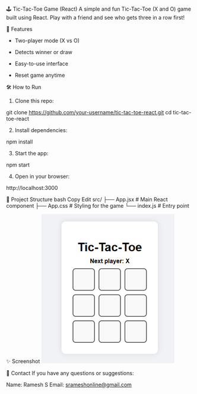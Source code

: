 🕹️ Tic-Tac-Toe Game (React)
A simple and fun Tic-Tac-Toe (X and O) game built using React.
Play with a friend and see who gets three in a row first!


🚀 Features
* Two-player mode (X vs O)

* Detects winner or draw

* Easy-to-use interface

* Reset game anytime


🛠️ How to Run
1. Clone this repo:

git clone https://github.com/your-username/tic-tac-toe-react.git
cd tic-tac-toe-react

2. Install dependencies:

npm install

3. Start the app:

npm start

4. Open in your browser:

http://localhost:3000


📁 Project Structure
bash
Copy
Edit
src/
├── App.jsx        # Main React component
├── App.css        # Styling for the game
└── index.js       # Entry point

✨ Screenshot
![alt text](image.png)

📧 Contact
If you have any questions or suggestions:

Name: Ramesh S
Email: srameshonline@gmail.com